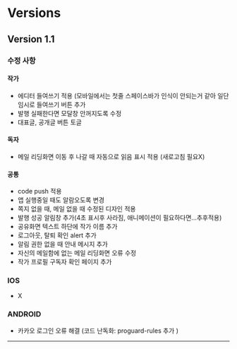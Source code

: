 # Versions

## Version 1.1

### 수정 사항

#### 작가

- 에디터 들여쓰기 적용 (모바일에서는 첫줄 스페이스바가 인식이 안되는거 같아 일단 임시로 들여쓰기 버튼 추가
- 발행 실패한다면 모달창 안꺼지도록 수정
- 대표글, 공개글 버튼 토글

#### 독자

- 메일 리딩화면 이동 후 나갈 때 자동으로 읽음 표시 적용 (새로고침 필요X)

#### 공통

- code push 적용
- 앱 실행중일 때도 알람오도록 변경
- 쪽지 없을 때, 메일 없을 때 수정된 디자인 적용
- 발행 성공 알림창 추가(4초 표시후 사라짐, 애니메이션이 필요하다면...추후적용)
- 공유화면 텍스트 하단에 작가 이름 추가
- 로그아웃, 탈퇴 확인 alert 추가
- 알림 권한 없을 때 안내 메시지 추가
- 자신의 메일함에 없는 메일 리딩화면 오류 수정
- 작가 프로필 구독자 확인 페이지 추가

### IOS

- X

### ANDROID

- 카카오 로그인 오류 해결 (코드 난독화: proguard-rules 추가 )

---
